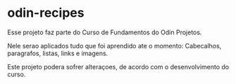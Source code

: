 # odin-recipes

Esse projeto faz parte do Curso de Fundamentos do Odin Projetos.

Nele serao aplicados tudo que foi aprendido ate o momento: Cabecalhos, paragrafos, listas, links e imagens. 

Este projeto podera sofrer alteraçoes, de acordo com o desenvolvimento do curso.